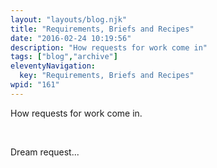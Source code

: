 ```yaml
---
layout: "layouts/blog.njk"
title: "Requirements, Briefs and Recipes"
date: "2016-02-24 10:19:56"
description: "How requests for work come in"
tags: ["blog","archive"]
eleventyNavigation:
  key: "Requirements, Briefs and Recipes"
wpid: "161"
---
```

How requests for work come in.

&nbsp;

Dream request...